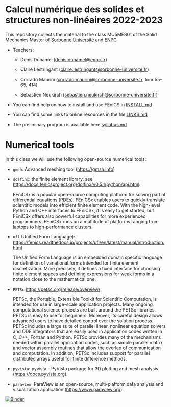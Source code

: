 # Calcul numérique des solides et structures non-linéaires 2022-2023

This repository collects the material to the class MU5MES01 of the Solid Mechanics Master of [Sorbonne Université](http://master.spi.sorbonne-universite.fr/fr/mecanique-des-solides-et-des-structures.html) and [ENPC](ww.enpc.fr)

* Teachers:

    * Denis Duhamel (denis.duhamel@enpc.fr)

    * Claire Lestringant (claire.lestringant@sorbonne-universite.fr)

    * Corrado Maurini (corrado.maurini@sorbonne-universite.fr, tour 55-65, 414)

    * Sébastien Neukirch (sebastien.neukirch@sorbonne-universite.fr)

* You can find help on how to install and use FEniCS in [INSTALL.md](INSTALL.md)

* You can find some links to online resources in the file [LINKS.md](LINKS.md)

* The preliminary program  is available here [syllabus.md](syllabus.md)

# Numerical tools

In this class we will use the following open-source numerical tools:

- `gmsh`: Advanced meshing tool (https://gmsh.info)

- `dolfinx`: the finite element library, see https://docs.fenicsproject.org/dolfinx/v0.5.1/python/api.html.

     FEniCSx is a popular open-source computing platform for solving partial differential equations (PDEs). FEniCSx enables users to quickly translate scientific models into efficient finite element code. With the high-level Python and C++ interfaces to FEniCSx, it is easy to get started, but FEniCSx offers also powerful capabilities for more experienced programmers. FEniCSx runs on a multitude of platforms ranging from laptops to high-performance clusters.

- `ufl` (Unified Form Language): https://fenics.readthedocs.io/projects/ufl/en/latest/manual/introduction.html

    The Unified Form Language is an embedded domain specific language
    for definition of variational forms intended for finite element
    discretization. More precisely, it defines a fixed interface for choosing¨
    finite element spaces and defining expressions for weak forms in a
    notation close to the mathematical one.

- `PETSc` https://petsc.org/release/overview/

    PETSc, the Portable, Extensible Toolkit for Scientific Computation, is intended for use in large-scale application projects. Many ongoing computational science projects are built around the PETSc libraries. PETSc is easy to use for beginners. Moreover, its careful design allows advanced users to have detailed control over the solution process. PETSc includes a large suite of parallel linear, nonlinear equation solvers and ODE integrators that are easily used in application codes written in C, C++, Fortran and Python. PETSc provides many of the mechanisms needed within parallel application codes, such as simple parallel matrix and vector assembly routines that allow the overlap of communication and computation. In addition, PETSc includes support for parallel distributed arrays useful for finite difference methods.


- `pyvista`:
    pyvista - PyVista package for 3D plotting and mesh analysis (https://docs.pyvista.org).

- `paraview`: ParaView is an open-source, multi-platform data analysis and visualization application (https://www.paraview.org).


[![Binder](https://mybinder.org/badge_logo.svg)](https://mybinder.org/v2/gh/msolides-2022/MU5MES01-2022.git/HEAD)
